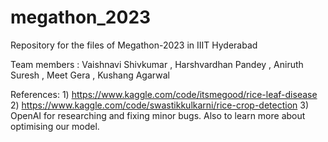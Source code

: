 # megathon_2023
Repository for the files of Megathon-2023 in IIIT Hyderabad


Team members : Vaishnavi Shivkumar , Harshvardhan Pandey , Aniruth Suresh , Meet Gera , Kushang Agarwal

References: 1) https://www.kaggle.com/code/itsmegood/rice-leaf-disease
            2) https://www.kaggle.com/code/swastikkulkarni/rice-crop-detection
            3) OpenAI for researching and fixing minor bugs. Also to learn more about optimising our model.
